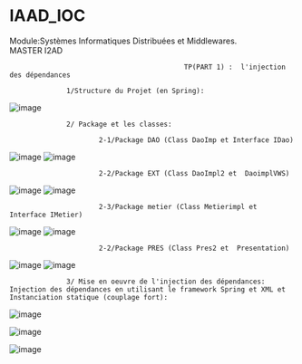 # IAAD_IOC

   Module:Systèmes Informatiques Distribuées et Middlewares.                                                              
                                                                                               MASTER I2AD                                                                                                         
                                                                                                                                    
                                               TP(PART 1) :  l'injection des dépendances 
                                               
                  1/Structure du Projet (en Spring):


![image](https://user-images.githubusercontent.com/97621443/162342474-98e9fdf9-38c1-48a4-9cff-c9602dfebbf7.png)

                  2/ Package et les classes:
                  
                          2-1/Package DAO (Class DaoImp et Interface IDao)
![image](https://user-images.githubusercontent.com/97621443/162342666-c29d31f7-4e1c-4535-a5fe-f4f2d3f6e85d.png)
![image](https://user-images.githubusercontent.com/97621443/162342726-68ef5c1d-cc8f-4238-8296-01b801afc3ce.png)


                          2-2/Package EXT (Class DaoImpl2 et  DaoimplVWS)
![image](https://user-images.githubusercontent.com/97621443/162342755-c6514bba-dbed-4da0-8079-ec4867874d96.png)
![image](https://user-images.githubusercontent.com/97621443/162342786-7e04b068-1c4f-4e07-9db6-6fe978c40fa6.png)


                          2-3/Package metier (Class Metierimpl et Interface IMetier)

![image](https://user-images.githubusercontent.com/97621443/162342815-729aa793-c52c-4f05-b1c7-9888ce6c7484.png)
![image](https://user-images.githubusercontent.com/97621443/162342997-99008453-99dd-46c4-9454-bb88178965c0.png)

                          2-2/Package PRES (Class Pres2 et  Presentation)
![image](https://user-images.githubusercontent.com/97621443/162343055-91f0d101-1212-4492-8755-ae69822d9349.png)
![image](https://user-images.githubusercontent.com/97621443/162343082-8faf3ec1-e40a-41f3-840c-0a27b4a90fc9.png)


                  3/ Mise en oeuvre de l'injection des dépendances: Injection des dépendances en utilisant le framework Spring et XML et Instanciation statique (couplage fort):
                  
                  
                  
![image](https://user-images.githubusercontent.com/97621443/162343770-d64b156c-6d1f-4950-a910-74ee7ae74b53.png)


![image](https://user-images.githubusercontent.com/97621443/162343856-b363be4d-96a4-446e-a28a-d0e7287ea1d8.png)


![image](https://user-images.githubusercontent.com/97621443/162344013-38bedb75-0c67-4cc8-9e5e-6508ec02f250.png)




